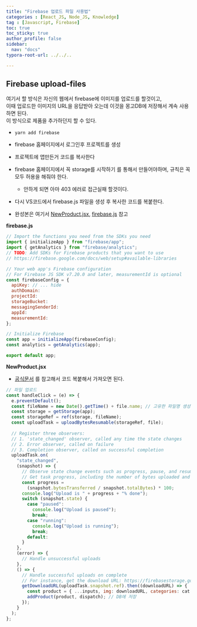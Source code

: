 ```yaml
---
title: "Firebase 업로드 파일 사용법"
categories : [React_JS, Node_JS, Knowledge]
tag : [Javascript, Firebase]
toc: true
toc_sticky: true
author_profile: false
sidebar:
  nav: "docs"
typora-root-url: ../../..

---
```




## Firebase upload-files

여기서 할 방식은 자신의 웹에서 firebase에 이미지를 업로드를 할것이고,  
이때 업로드한 이미지의 URL을 응답받아 오는데 이것을 몽고DB에 저장해서 계속 사용하면 된다.  
이 방식으로 제품을 추가하던지 할 수 있다.

* `yarn add firebase`

* firebase 홈페이지에서 로그인후 프로젝트를 생성

* 프로젝트에 앱만든거 코드를 복사한다
* firebase 홈페이지에서 꼭 storage를 시작하기 를 통해서 만들어야하며, 규칙은 꼭 모두 허용을 해줘야 한다.
  * 안하게 되면 아마 403 에러로 접근실패 할것이다.

* 다시 VS코드에서 firebase.js 파일을 생성 후 복사한 코드를 복붙한다.
* 완성본은 여기서 [NewProduct.jsx](https://github.com/BH946/fullstack-clone/blob/shop-mern/admin/src/pages/newProduct/NewProduct.jsx), [firebase.js](https://github.com/BH946/fullstack-clone/blob/shop-mern/admin/src/firebase.js) 참고



**firebase.js**

```js
// Import the functions you need from the SDKs you need
import { initializeApp } from "firebase/app";
import { getAnalytics } from "firebase/analytics";
// TODO: Add SDKs for Firebase products that you want to use
// https://firebase.google.com/docs/web/setup#available-libraries

// Your web app's Firebase configuration
// For Firebase JS SDK v7.20.0 and later, measurementId is optional
const firebaseConfig = {
  apiKey: // ... hide
  authDomain: 
  projectId: 
  storageBucket: 
  messagingSenderId: 
  appId: 
  measurementId: 
};

// Initialize Firebase
const app = initializeApp(firebaseConfig);
const analytics = getAnalytics(app);

export default app;
```



**NewProduct.jsx**

* [공식문서](https://firebase.google.com/docs/storage/web/upload-files) 를 참고해서 코드 복붙해서 가져오면 된다.

```jsx
// 파일 업로드
const handleClick = (e) => {
  e.preventDefault();
  const fileName = new Date().getTime() + file.name; // 고유한 파일명 생성
  const storage = getStorage(app);
  const storageRef = ref(storage, fileName);
  const uploadTask = uploadBytesResumable(storageRef, file);
  
  // Register three observers:
  // 1. 'state_changed' observer, called any time the state changes
  // 2. Error observer, called on failure
  // 3. Completion observer, called on successful completion
  uploadTask.on(
    "state_changed",
    (snapshot) => {
      // Observe state change events such as progress, pause, and resume
      // Get task progress, including the number of bytes uploaded and the total number of bytes to be uploaded
      const progress =
        (snapshot.bytesTransferred / snapshot.totalBytes) * 100;
      console.log("Upload is " + progress + "% done");
      switch (snapshot.state) {
        case "paused":
          console.log("Upload is paused");
          break;
        case "running":
          console.log("Upload is running");
          break;
        default:
      }
    },
    (error) => {
      // Handle unsuccessful uploads
    },
    () => {
      // Handle successful uploads on complete
      // For instance, get the download URL: https://firebasestorage.googleapis.com/...
      getDownloadURL(uploadTask.snapshot.ref).then((downloadURL) => {
        const product = { ...inputs, img: downloadURL, categories: cat };
        addProduct(product, dispatch); // DB에 저장
      });
    }
  );
};
```



